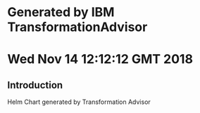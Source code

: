 # Generated by IBM TransformationAdvisor
# Wed Nov 14 12:12:12 GMT 2018
## Introduction

Helm Chart generated by Transformation Advisor
